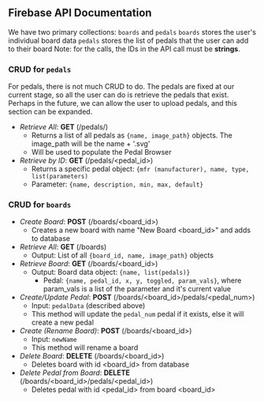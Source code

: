 ## Firebase API Documentation
We have two primary collections: `boards` and `pedals`
`boards` stores the user's individual board data
`pedals` stores the list of pedals that the user can add to their board 
Note: for the calls, the IDs in the API call must be **strings**.
### CRUD for `pedals`
For pedals, there is not much CRUD to do. The pedals are fixed at our current stage, so all the user can do is retrieve the pedals that exist. Perhaps in the future, we can allow the user to upload pedals, and this section can be expanded.
- *Retrieve All*: **GET** (/pedals/)
	- Returns a list of all pedals as `{name, image_path}` objects. The image_path will be the name +  '.svg'
	- Will be used to populate the Pedal Browser
- *Retrieve by ID*: **GET** (/pedals/<pedal_id>)
	- Returns a specific pedal object: `{mfr (manufacturer), name, type, list(parameters)`
	- Parameter: `{name, description, min, max, default} `

### CRUD for `boards` 
-  *Create Board*: **POST** (/boards/<board_id>)
	- Creates a new board with name "New Board <board_id>" and adds to database
- *Retrieve All*: **GET** (/boards)
	- Output: List of all `{board_id, name, image_path}` objects 
- *Retrieve Board*: **GET** (/boards/<board_id>)
	- Output: Board data object: `{name, list(pedals)}`
		- Pedal: `{name, pedal_id, x, y, toggled, param_vals}`, where param_vals is a list of the parameter and it's current value
- *Create/Update Pedal*: **POST** (/boards/<board_id>/pedals/<pedal_num>)
	- Input: `pedalData` (described above)
	- This method will update the `pedal_num` pedal if it exists, else it will create a new 	pedal 
- *Create (Rename Board)*: **POST** (/boards/<board_id>)
    - Input: `newName`
    - This method will rename a board
- *Delete Board*: **DELETE** (/boards/<board_id>)
	- Deletes board with id <board_id> from database
- *Delete Pedal from Board*: **DELETE** (/boards/<board_id>/pedals/<pedal_id>)
	- Deletes pedal with id <pedal_id> from board <board_id>